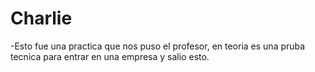 # Charlie
-Esto fue una practica que nos puso el profesor, en teoria es una pruba tecnica para entrar en una empresa y salio esto.
